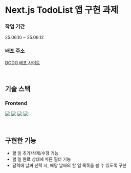 # Next.js TodoList 앱 구현 과제
### 작업 기간
25.06.10 ~ 25.06.12

### 배포 주소
[DODO 배포 사이트](https://next-todo-list-hazel.vercel.app/)


</br>

## 기술 스택
### Frontend
<img src="https://img.shields.io/badge/Next.js-000000?style=for-the-badge&logo=nextdotjs&logoColor=white" /> <img src="https://img.shields.io/badge/TypeScript-3178C6?style=for-the-badge&logo=typescript&logoColor=white" /> <img src="https://img.shields.io/badge/TanStack_Query-FF4154?style=for-the-badge&logo=reactquery&logoColor=white" /> <img src="https://img.shields.io/badge/Tailwind_CSS-06B6D4?style=for-the-badge&logo=tailwindcss&logoColor=white" />

</br>

## 구현한 기능
- 할 일 추가/삭제/수정 기능
- 할 일 완료 상태에 따른 필터 기능
- 달력에 날짜 선택 시, 해당 날짜의 할 일 목록을 볼 수 있도록 구현
